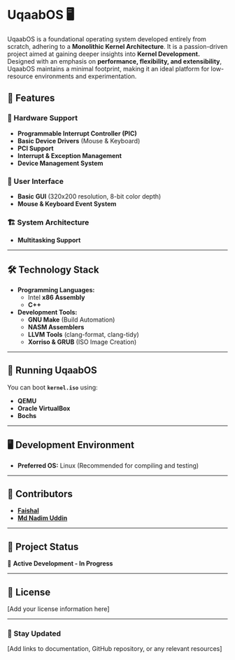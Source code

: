 # UqaabOS 🖥️

UqaabOS is a foundational operating system developed entirely from scratch, adhering to a **Monolithic Kernel Architecture**. It is a passion-driven project aimed at gaining deeper insights into **Kernel Development.** Designed with an emphasis on **performance, flexibility, and extensibility**, UqaabOS maintains a minimal footprint, making it an ideal platform for low-resource environments and experimentation.

## 🚀 Features

### 🔧 Hardware Support

- **Programmable Interrupt Controller (PIC)**
- **Basic Device Drivers** (Mouse & Keyboard)
- **PCI Support**
- **Interrupt & Exception Management**
- **Device Management System**

### 🎨 User Interface

- **Basic GUI** (320x200 resolution, 8-bit color depth)
- **Mouse & Keyboard Event System**

### 🏗 System Architecture

- **Multitasking Support**

---

## 🛠 Technology Stack

- **Programming Languages:**
  - Intel **x86 Assembly**
  - **C++**
- **Development Tools:**
  - **GNU Make** (Build Automation)
  - **NASM Assemblers**
  - **LLVM Tools** (clang-format, clang-tidy)
  - **Xorriso & GRUB** (ISO Image Creation)

---

## 🏃 Running UqaabOS

You can boot **`kernel.iso`** using:

- **QEMU**
- **Oracle VirtualBox**
- **Bochs**

---

## 🖥 Development Environment

- **Preferred OS:** Linux (Recommended for compiling and testing)

---

## 👥 Contributors

- **[Faishal](https://github.com/faishal882)**
- **[Md Nadim Uddin](https://github.com/MdNadimUddin01)**

---

## 📌 Project Status

🚧 **Active Development - In Progress**

---

## 📜 License

[Add your license information here]

---

### 🔗 Stay Updated

[Add links to documentation, GitHub repository, or any relevant resources]

